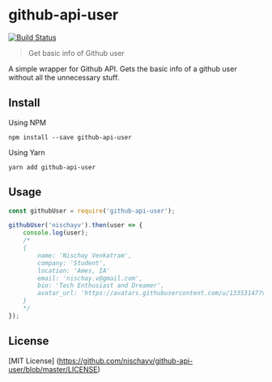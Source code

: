 # github-api-user
[![Build Status](https://travis-ci.org/nischayv/github-api-user.svg?branch=master)](https://travis-ci.org/nischayv/github-api-user)

> Get basic info of Github user

A simple wrapper for Github API. Gets the basic info of a github user without all the unnecessary stuff.

## Install

Using NPM
```
npm install --save github-api-user
```

Using Yarn
```
yarn add github-api-user
```

## Usage

```javascript
const githubUser = require('github-api-user');

githubUser('nischayv').then(user => {
    console.log(user);
    /*
    {
        name: 'Nischay Venkatram',
        company: 'Student',
        location: 'Ames, IA'
        email: 'nischay.v@gmail.com',
        bio: 'Tech Enthusiast and Dreamer',
        avatar_url: 'https://avatars.githubusercontent.com/u/13353147?v=3'
    }
    */
});

```

## License

[MIT License] (https://github.com/nischayv/github-api-user/blob/master/LICENSE)